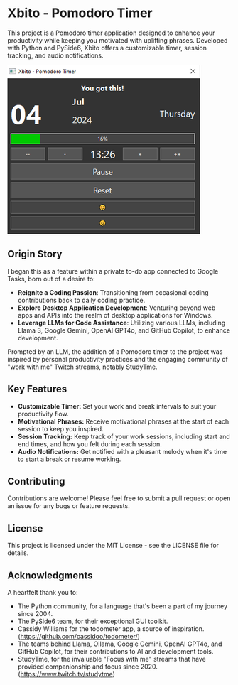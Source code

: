 # Xbito - Pomodoro Timer

This project is a Pomodoro timer application designed to enhance your productivity while keeping you motivated with uplifting phrases. Developed with Python and PySide6, Xbito offers a customizable timer, session tracking, and audio notifications.

![Xbito - Pomodoro Timer](assets/screenshot-2024-07-04.png)

## Origin Story

I began this as a feature within a private to-do app connected to Google Tasks, born out of a desire to:

- **Reignite a Coding Passion**: Transitioning from occasional coding contributions back to daily coding practice.
- **Explore Desktop Application Development**: Venturing beyond web apps and APIs into the realm of desktop applications for Windows.
- **Leverage LLMs for Code Assistance**: Utilizing various LLMs, including Llama 3, Google Gemini, OpenAI GPT4o, and GitHub Copilot, to enhance development.


Prompted by an LLM, the addition of a Pomodoro timer to the project was inspired by personal productivity practices and the engaging community of "work with me" Twitch streams, notably StudyTme.


## Key Features

- **Customizable Timer:** Set your work and break intervals to suit your productivity flow.
- **Motivational Phrases:** Receive motivational phrases at the start of each session to keep you inspired.
- **Session Tracking:** Keep track of your work sessions, including start and end times, and how you felt during each session.
- **Audio Notifications:** Get notified with a pleasant melody when it's time to start a break or resume working.


## Contributing
Contributions are welcome! Please feel free to submit a pull request or open an issue for any bugs or feature requests.

## License
This project is licensed under the MIT License - see the LICENSE file for details.

## Acknowledgments

A heartfelt thank you to:

- The Python community, for a language that's been a part of my journey since 2004.
- The PySide6 team, for their exceptional GUI toolkit.
- Cassidy Williams for the todometer app, a source of inspiration. (https://github.com/cassidoo/todometer/)
- The teams behind Llama, Ollama, Google Gemini, OpenAI GPT4o, and GitHub Copilot, for their contributions to AI and development tools.
- StudyTme, for the invaluable "Focus with me" streams that have provided companionship and focus since 2020. (https://www.twitch.tv/studytme)